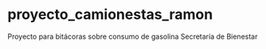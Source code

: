 # proyecto_camionestas_ramon
Proyecto para bitácoras sobre consumo de gasolina Secretaría de Bienestar
